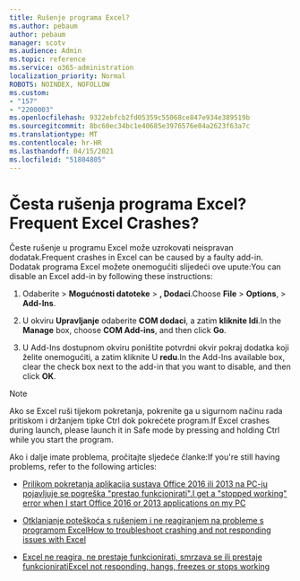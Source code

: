 ```yaml
---
title: Rušenje programa Excel?
ms.author: pebaum
author: pebaum
manager: scotv
ms.audience: Admin
ms.topic: reference
ms.service: o365-administration
localization_priority: Normal
ROBOTS: NOINDEX, NOFOLLOW
ms.custom:
- "157"
- "2200003"
ms.openlocfilehash: 9322ebfcb2fd05359c55068ce847e934e389519b
ms.sourcegitcommit: 8bc60ec34bc1e40685e3976576e04a2623f63a7c
ms.translationtype: MT
ms.contentlocale: hr-HR
ms.lasthandoff: 04/15/2021
ms.locfileid: "51804805"
---
```

# <a name="frequent-excel-crashes"></a><span data-ttu-id="db392-102">Česta rušenja programa Excel?</span><span class="sxs-lookup"><span data-stu-id="db392-102">Frequent Excel Crashes?</span></span>

<span data-ttu-id="db392-103">Česte rušenje u programu Excel može uzrokovati neispravan dodatak.</span><span class="sxs-lookup"><span data-stu-id="db392-103">Frequent crashes in Excel can be caused by a faulty add-in.</span></span> <span data-ttu-id="db392-104">Dodatak programa Excel možete onemogućiti slijedeći ove upute:</span><span class="sxs-lookup"><span data-stu-id="db392-104">You can disable an Excel add-in by following these instructions:</span></span>
  
1. <span data-ttu-id="db392-105">Odaberite  \> **Mogućnosti datoteke** \> **, Dodaci**.</span><span class="sxs-lookup"><span data-stu-id="db392-105">Choose **File** \> **Options**, \> **Add-Ins**.</span></span>

2. <span data-ttu-id="db392-106">U okviru **Upravljanje** odaberite **COM dodaci**, a zatim **kliknite Idi**.</span><span class="sxs-lookup"><span data-stu-id="db392-106">In the **Manage** box, choose **COM Add-ins**, and then click **Go**.</span></span>

3. <span data-ttu-id="db392-107">U Add-Ins dostupnom okviru poništite potvrdni okvir pokraj dodatka koji želite onemogućiti, a zatim kliknite U **redu**.</span><span class="sxs-lookup"><span data-stu-id="db392-107">In the Add-Ins available box, clear the check box next to the add-in that you want to disable, and then click **OK**.</span></span>

> [!NOTE]
> <span data-ttu-id="db392-108">Ako se Excel ruši tijekom pokretanja, pokrenite ga u sigurnom načinu rada pritiskom i držanjem tipke Ctrl dok pokrećete program.</span><span class="sxs-lookup"><span data-stu-id="db392-108">If Excel crashes during launch, please launch it in Safe mode by pressing and holding Ctrl while you start the program.</span></span>
  
<span data-ttu-id="db392-109">Ako i dalje imate problema, pročitajte sljedeće članke:</span><span class="sxs-lookup"><span data-stu-id="db392-109">If you're still having problems, refer to the following articles:</span></span>
  
- [<span data-ttu-id="db392-110">Prilikom pokretanja aplikacija sustava Office 2016 ili 2013 na PC-ju pojavljuje se pogreška "prestao funkcionirati".</span><span class="sxs-lookup"><span data-stu-id="db392-110">I get a "stopped working" error when I start Office 2016 or 2013 applications on my PC</span></span>](https://support.office.com/article/52bd7985-4e99-4a35-84c8-2d9b8301a2fa.aspx)

- [<span data-ttu-id="db392-111">Otklanjanje poteškoća s rušenjem i ne reagiranjem na probleme s programom Excel</span><span class="sxs-lookup"><span data-stu-id="db392-111">How to troubleshoot crashing and not responding issues with Excel</span></span>](https://support.microsoft.com/help/2758592/how-to-troubleshoot-crashing-and-not-responding-issues-with-excel)

- [<span data-ttu-id="db392-112">Excel ne reagira, ne prestaje funkcionirati, smrzava se ili prestaje funkcionirati</span><span class="sxs-lookup"><span data-stu-id="db392-112">Excel not responding, hangs, freezes or stops working</span></span>](https://support.office.com/article/37e7d3c9-9e84-40bf-a805-4ca6853a1ff4.aspx)
